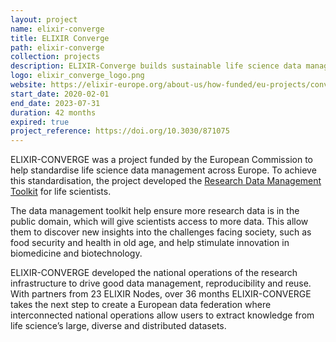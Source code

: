 ```yaml
---
layout: project
name: elixir-converge
title: ELIXIR Converge
path: elixir-converge
collection: projects
description: ELIXIR-Converge builds sustainable life science data management services
logo: elixir_converge_logo.png
website: https://elixir-europe.org/about-us/how-funded/eu-projects/converge
start_date: 2020-02-01
end_date: 2023-07-31
duration: 42 months
expired: true
project_reference: https://doi.org/10.3030/871075
---
```


ELIXIR-CONVERGE was a project funded by the European Commission to help standardise life science data management across Europe. 
To achieve this standardisation, the project developed the [Research Data Management Toolkit](/products/rdmkit/) for life scientists.

The data management toolkit help ensure more research data is in the public domain, which will give scientists access to more data. 
This allow them to discover new insights into the challenges facing society, such as food security and health in old age, 
and help stimulate innovation in biomedicine and biotechnology.

ELIXIR-CONVERGE developed the national operations of the research infrastructure to drive good data management, 
reproducibility and reuse. With partners from 23 ELIXIR Nodes, over 36 months ELIXIR-CONVERGE takes the next step to create a European data federation where interconnected national operations allow users to extract knowledge from life science’s large, 
diverse and distributed datasets.
